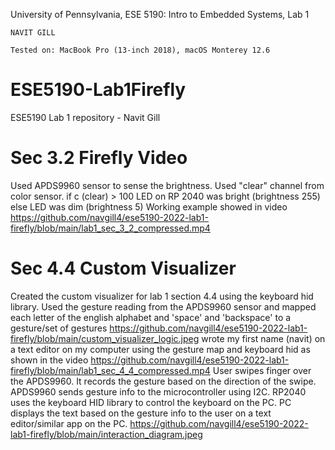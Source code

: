 University of Pennsylvania, ESE 5190: Intro to Embedded Systems, Lab 1

    NAVIT GILL
       
    Tested on: MacBook Pro (13-inch 2018), macOS Monterey 12.6

# ESE5190-Lab1Firefly
ESE5190 Lab 1 repository - Navit Gill

# Sec 3.2 Firefly Video
Used APDS9960 sensor to sense the brightness. Used "clear" channel from color sensor.
if c (clear) > 100 LED on RP 2040 was bright (brightness 255)
else LED was dim (brightness 5)
Working example showed in video https://github.com/navgill4/ese5190-2022-lab1-firefly/blob/main/lab1_sec_3_2_compressed.mp4

# Sec 4.4 Custom Visualizer
Created the custom visualizer for lab 1 section 4.4 using the keyboard hid library.
Used the gesture reading from the APDS9960 sensor and mapped each letter of the english alphabet and 'space' and 'backspace' to a gesture/set of gestures https://github.com/navgill4/ese5190-2022-lab1-firefly/blob/main/custom_visualizer_logic.jpeg
wrote my first name (navit) on a text editor on my computer using the gesture map and keyboard hid as shown in the video https://github.com/navgill4/ese5190-2022-lab1-firefly/blob/main/lab1_sec_4_4_compressed.mp4
User swipes finger over the APDS9960. It records the gesture based on the direction of the swipe. APDS9960 sends gesture info to the microcontroller using I2C. RP2040 uses the keyboard HID library to control the keyboard on the PC. PC displays the text based on the gesture info to the user on a text editor/similar app on the PC. https://github.com/navgill4/ese5190-2022-lab1-firefly/blob/main/interaction_diagram.jpeg
